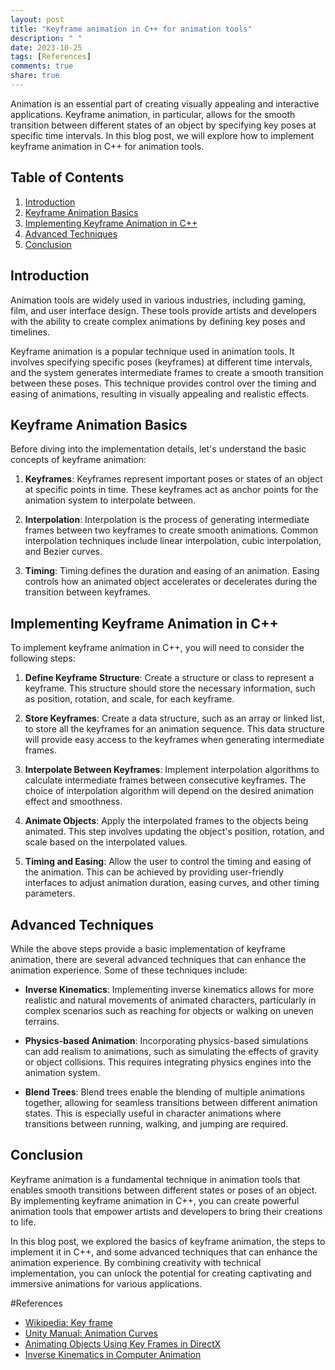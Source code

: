 ```yaml
---
layout: post
title: "Keyframe animation in C++ for animation tools"
description: " "
date: 2023-10-25
tags: [References]
comments: true
share: true
---
```


Animation is an essential part of creating visually appealing and interactive applications. Keyframe animation, in particular, allows for the smooth transition between different states of an object by specifying key poses at specific time intervals. In this blog post, we will explore how to implement keyframe animation in C++ for animation tools.

## Table of Contents
1. [Introduction](#introduction)
2. [Keyframe Animation Basics](#keyframe-animation-basics)
3. [Implementing Keyframe Animation in C++](#implementing-keyframe-animation-in-cpp)
4. [Advanced Techniques](#advanced-techniques)
5. [Conclusion](#conclusion)

## Introduction <a name="introduction"></a>
Animation tools are widely used in various industries, including gaming, film, and user interface design. These tools provide artists and developers with the ability to create complex animations by defining key poses and timelines.

Keyframe animation is a popular technique used in animation tools. It involves specifying specific poses (keyframes) at different time intervals, and the system generates intermediate frames to create a smooth transition between these poses. This technique provides control over the timing and easing of animations, resulting in visually appealing and realistic effects.

## Keyframe Animation Basics <a name="keyframe-animation-basics"></a>
Before diving into the implementation details, let's understand the basic concepts of keyframe animation:

1. **Keyframes**: Keyframes represent important poses or states of an object at specific points in time. These keyframes act as anchor points for the animation system to interpolate between.

2. **Interpolation**: Interpolation is the process of generating intermediate frames between two keyframes to create smooth animations. Common interpolation techniques include linear interpolation, cubic interpolation, and Bezier curves.

3. **Timing**: Timing defines the duration and easing of an animation. Easing controls how an animated object accelerates or decelerates during the transition between keyframes.

## Implementing Keyframe Animation in C++ <a name="implementing-keyframe-animation-in-cpp"></a>
To implement keyframe animation in C++, you will need to consider the following steps:

1. **Define Keyframe Structure**: Create a structure or class to represent a keyframe. This structure should store the necessary information, such as position, rotation, and scale, for each keyframe.

2. **Store Keyframes**: Create a data structure, such as an array or linked list, to store all the keyframes for an animation sequence. This data structure will provide easy access to the keyframes when generating intermediate frames.

3. **Interpolate Between Keyframes**: Implement interpolation algorithms to calculate intermediate frames between consecutive keyframes. The choice of interpolation algorithm will depend on the desired animation effect and smoothness.

4. **Animate Objects**: Apply the interpolated frames to the objects being animated. This step involves updating the object's position, rotation, and scale based on the interpolated values.

5. **Timing and Easing**: Allow the user to control the timing and easing of the animation. This can be achieved by providing user-friendly interfaces to adjust animation duration, easing curves, and other timing parameters.

## Advanced Techniques <a name="advanced-techniques"></a>
While the above steps provide a basic implementation of keyframe animation, there are several advanced techniques that can enhance the animation experience. Some of these techniques include:

- **Inverse Kinematics**: Implementing inverse kinematics allows for more realistic and natural movements of animated characters, particularly in complex scenarios such as reaching for objects or walking on uneven terrains.

- **Physics-based Animation**: Incorporating physics-based simulations can add realism to animations, such as simulating the effects of gravity or object collisions. This requires integrating physics engines into the animation system.

- **Blend Trees**: Blend trees enable the blending of multiple animations together, allowing for seamless transitions between different animation states. This is especially useful in character animations where transitions between running, walking, and jumping are required.

## Conclusion <a name="conclusion"></a>
Keyframe animation is a fundamental technique in animation tools that enables smooth transitions between different states or poses of an object. By implementing keyframe animation in C++, you can create powerful animation tools that empower artists and developers to bring their creations to life.

In this blog post, we explored the basics of keyframe animation, the steps to implement it in C++, and some advanced techniques that can enhance the animation experience. By combining creativity with technical implementation, you can unlock the potential for creating captivating and immersive animations for various applications.

#References
- [Wikipedia: Key frame](https://en.wikipedia.org/wiki/Key_frame)
- [Unity Manual: Animation Curves](https://docs.unity3d.com/Manual/animeditor-CurveEditor.html)
- [Animating Objects Using Key Frames in DirectX](https://www.codeproject.com/Articles/30775/Animating-Objects-Using-Key-Frames-in-DirectX) 
- [Inverse Kinematics in Computer Animation](https://en.wikipedia.org/wiki/Inverse_kinematics)